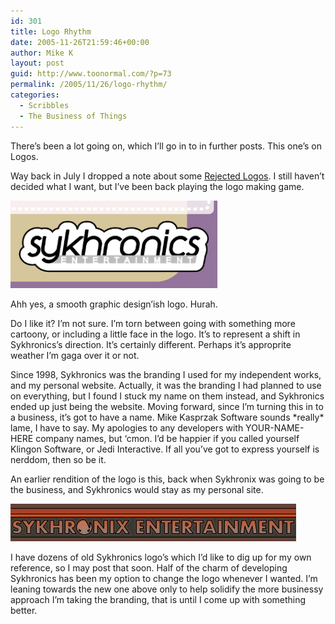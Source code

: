 ```yaml
---
id: 301
title: Logo Rhythm
date: 2005-11-26T21:59:46+00:00
author: Mike K
layout: post
guid: http://www.toonormal.com/?p=73
permalink: /2005/11/26/logo-rhythm/
categories:
  - Scribbles
  - The Business of Things
---
```

There&#8217;s been a lot going on, which I&#8217;ll go in to in further posts. This one&#8217;s on Logos.

Way back in July I dropped a note about some [Rejected Logos](/archives/27). I still haven&#8217;t decided what I want, but I&#8217;ve been back playing the logo making game.

![Bubbly isn\'t it?](/content/syklogobubbly.gif)

Ahh yes, a smooth graphic design&#8217;ish logo. Hurah.

Do I like it? I&#8217;m not sure. I&#8217;m torn between going with something more cartoony, or including a little face in the logo. It&#8217;s to represent a shift in Sykhronics&#8217;s direction. It&#8217;s certainly different. Perhaps it&#8217;s approprite weather I&#8217;m gaga over it or not.

Since 1998, Sykhronics was the branding I used for my independent works, and my personal website. Actually, it was the branding I had planned to use on everything, but I found I stuck my name on them instead, and Sykhronics ended up just being the website. Moving forward, since I&#8217;m turning this in to a business, it&#8217;s got to have a name. Mike Kasprzak Software sounds \*really\* lame, I have to say. My apologies to any developers with YOUR-NAME-HERE company names, but &#8216;cmon. I&#8217;d be happier if you called yourself Klingon Software, or Jedi Interactive. If all you&#8217;ve got to express yourself is nerddom, then so be it.

An earlier rendition of the logo is this, back when Sykhronix was going to be the business, and Sykhronics would stay as my personal site.

![Old, like ... grandma](/content/sykologoold.gif)

I have dozens of old Sykhronics logo&#8217;s which I&#8217;d like to dig up for my own reference, so I may post that soon. Half of the charm of developing Sykhronics has been my option to change the logo whenever I wanted. I&#8217;m leaning towards the new one above only to help solidify the more businessy approach I&#8217;m taking the branding, that is until I come up with something better.
